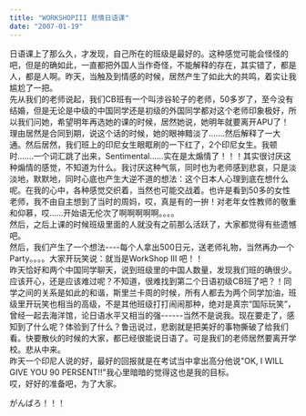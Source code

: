 ```yaml
---
title: "WORKSHOPIII 悲情日语课"
date: "2007-01-19"
---
```


日语课上了那么久，才发现，自己所在的班级是最好的。这种感觉可能会怪怪的吧，但是的确如此，一直都把外国人当作奇怪，不能解释的存在，其实错了，都是人，都是人啊。昨天，当触及到情感的时候，居然产生了如此大的共鸣，着实让我尴尬了一把。  
先从我们的老师说起，我们CB班有一个叫涉谷轮子的老师，50多岁了，至今没有结婚，但是无论是中级的中国同学还是初级的外国同学都对这个老师印象极好，所以我们问她，希望明年再选她的课的时候，居然她说，她明年就要离开APU了！理由居然是合同到期，说这个话的时候，她的眼神黯淡了.......然后解释了一大通。然后居然，我们班上的印尼女生眼眶刷的一下红了，2个印尼女生。我顿时.......一个词汇跳了出来，Sentimental......实在是太煽情了！！！其实很讨厌这种煽情的感觉，不知道为什么。我讨厌这种气氛，同时也为老师感到悲哀，只是淡淡地，默默地，同时心底也产生大逆不道的想法：这个日本人心理到底在想什么呢。在我的心中，各种感觉交织着，当然也可能交战着。也许是看到50多的女性老师，我不由自主想到了当时的周妈，哎，真是有的一拚！对老年女性教师的敬重和仰慕，哎......开始语无伦次了啊啊啊啊啊。。。。  
然后，之后上课的时候班级里面的人就没有之前那么活跃了，大家都觉得有些遗憾吧。  
然后，我们产生了一个想法----每个人拿出500日元，送老师礼物，当然再办一个Party。。。。大家开玩笑说：就当是WorkShop III 吧！！  
昨天恰好和两个中国同学聊天，说到班级里的中国人数量，发现我们班的确很少。应该开心，还是应该难过呢？不知道，很难找到第二个日语初级CB班了吧？！同学之间的关系是如此的和谐，斯里兰卡周的时候，所有人都去为两个同学加油，班级里开玩笑也相当的高级，不是其他班级打打闹闹那种，绝对是真宗“国际玩笑”，曾经一起去海洋馆，论日语水平又相当的强------当然不是说我。现在要走了，感知到了什么呢？体验到了什么？鲁迅说过，悲剧就是把美好的事物撕破了给我们看。快要散伙的时候的大家，都已经很能说日语了。可是我们的老师居然要离开学校。悲从中来。  
昨天一个印尼人说的好，最好的回报就是在考试当中拿出高分他说"OK, I WILL GIVE YOU 90 PERSENT!!"我心里暗暗的觉得这也是我的目标。  
哎，好好的准备吧，为了大家。  
  
がんばろ！！！
